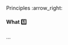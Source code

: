 <link rel="stylesheet" href="{{baseUrl}}/css/textbook.css">

<div class="website-content">

<div id="path">Principles :arrow_right: </div>

<div id="title">

#### What :one:

</div>

<div id="body">

...

</div>

</div>

